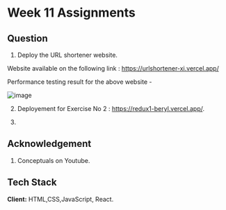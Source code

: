 # Week 11 Assignments

## Question

1. Deploy the URL shortener website.

  Website available on the following link : https://urlshortener-xi.vercel.app/
  
  Performance testing result for the above website -

  ![image](https://user-images.githubusercontent.com/102906185/208252962-0b2a38b1-206e-45b6-bbdc-9f67c9aa3e09.png)

2. Deployement for Exercise No 2 : https://redux1-beryl.vercel.app/.

3.

## Acknowledgement

1. Conceptuals on Youtube.

## Tech Stack

**Client:** HTML,CSS,JavaScript, React. 

